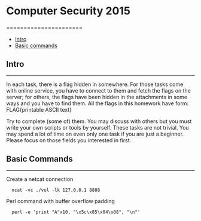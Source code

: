 # Computer Security 2015
======================

- [Intro](#intro)
- [Basic commands](#basic-commands)

## Intro
_____

In each task, there is a flag hidden in somewhere. For those tasks come with online service, you have to connect to them and fetch the flags on the server; for others, the flags have been hidden in the attachments in some ways and you have to find them. All the flags in this homework have form: FLAG{printable ASCII text}

Try to complete (some of) them. You may discuss with others but you must write your own scripts or tools by yourself. These tasks are not trivial. You may spend a lot of time on even only one task if you are just a beginner. Please focus on those fields you interested in first.

## Basic Commands
____

Create a netcat connection
```shell
  ncat -vc ./vul -lk 127.0.0.1 8888
```

Perl command with buffer overflow padding
```shell
  perl -e 'print "A"x10, "\x5c\x85\x04\x08", "\n"'
```
